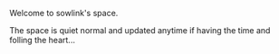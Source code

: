Welcome to sowlink's space.

The space is quiet normal and updated anytime if having the time and folling the heart...


